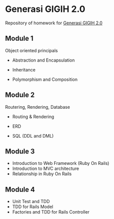 # Generasi GIGIH 2.0

Repository of homework for [Generasi GIGIH 2.0](https://www.anakbangsabisa.org/generasi-gigih/program)

## Module 1

Object oriented principals

- Abstraction and Encapsulation

- Inheritance

- Polymorphism and Composition

## Module 2

Routering, Rendering, Database

- Routing & Rendering

- ERD

- SQL (DDL and DML)

## Module 3

- Introduction to Web Framework (Ruby On Rails)
- Introduction to MVC architecture
- Relationship in Ruby On Rails

## Module 4

- Unit Test and TDD
- TDD for Rails Model
- Factories and TDD for Rails Controller
